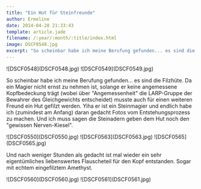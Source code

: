 ```yaml
---
title: "Ein Hut für Steinfreunde"
author: Ermeline
date: 2014-04-28 21:33:43
template: article.jade
filename: /:year/:month/:title/index.html
image: DSCF0548.jpg
excerpt: "So scheinbar habe ich meine Berufung gefunden... es sind die Filzhüte."
---
```


<div class="slideshow_landscape">
![DSCF0548](DSCF0548.jpg)
![DSCF0549](DSCF0549.jpg)
</div>

So scheinbar habe ich meine Berufung gefunden... es sind die Filzhüte.
Da ein Magier nicht ernst zu nehmen ist, solange er keine angemessene
Kopfbedeckung trägt (wobei über "Angemessenheit" die LARP-Gruppe der
Bewahrer des Gleichgewichts entscheidet) musste auch für einen weiteren
Freund ein Hut gefilzt werden. Yiha er ist ein Steinmagier und endlich
habe ich (zumindest am Anfang) daran gedacht Fotos vom
Entstehungsprozess zu machen. Und ich muss sagen die Steinadern geben
dem Hut noch den "gewissen Nerven-Kiesel".

<div class="slideshow_landscape">
![DSCF0550](DSCF0550.jpg)
![DSCF0563](DSCF0563.jpg)
![DSCF0565](DSCF0565.jpg)
</div>

Und nach weniger Stunden als gedacht ist mal wieder ein sehr
eigentümliches liebenswertes Flauscheteil für den Kopf entstanden. Sogar
mit echtem eingefilztem Amethyst.

<div class="slideshow_landscape">
![DSCF0560](DSCF0560.jpg)
![DSCF0561](DSCF0561.jpg)
</div
